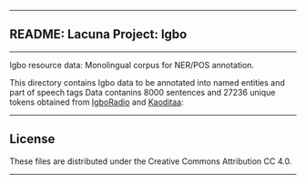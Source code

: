 ______________________________________________
## README: Lacuna Project: Igbo
______________________________________________
Igbo resource data: Monolingual corpus for NER/POS annotation.

This directory contains Igbo data to be annotated into named entities and part of speech tags
Data contanins 8000 sentences and 27236 unique tokens obtained from [IgboRadio](https://www.igboradio.com/) and [Kaoditaa](https://kaoditaa.com/):

______________________________________________

## License

These files are distributed under the Creative Commons Attribution CC 4.0. 

_______________________________________________

